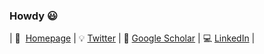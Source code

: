 ### Howdy :smiley:

|&nbsp;🏡 &nbsp;[Homepage](https://mengliu1998.github.io/)&nbsp;|&nbsp;:bulb:&nbsp;[Twitter](https://twitter.com/mengliu_1998)&nbsp;|&nbsp;:link:&nbsp;[Google Scholar](https://scholar.google.com/citations?user=MlX5wLcAAAAJ&hl=zh-CN)&nbsp;|&nbsp;:computer:&nbsp;[LinkedIn](https://www.linkedin.com/in/meng-liu-4a1813197/)&nbsp;|

